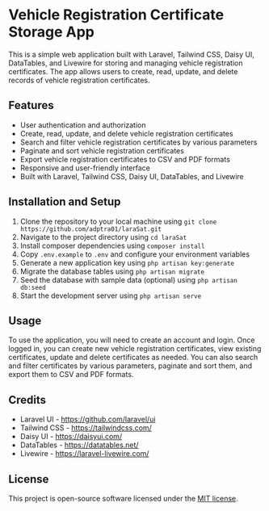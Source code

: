 # Vehicle Registration Certificate Storage App

This is a simple web application built with Laravel, Tailwind CSS, Daisy UI, DataTables, and Livewire for storing and managing vehicle registration certificates. The app allows users to create, read, update, and delete records of vehicle registration certificates.

## Features

-   User authentication and authorization
-   Create, read, update, and delete vehicle registration certificates
-   Search and filter vehicle registration certificates by various parameters
-   Paginate and sort vehicle registration certificates
-   Export vehicle registration certificates to CSV and PDF formats
-   Responsive and user-friendly interface
-   Built with Laravel, Tailwind CSS, Daisy UI, DataTables, and Livewire

## Installation and Setup

1.  Clone the repository to your local machine using `git clone https://github.com/adptra01/laraSat.git`
2.  Navigate to the project directory using `cd laraSat`
3.  Install composer dependencies using `composer install`
4.  Copy `.env.example` to `.env` and configure your environment variables
5.  Generate a new application key using `php artisan key:generate`
6.  Migrate the database tables using `php artisan migrate`
7.  Seed the database with sample data (optional) using `php artisan db:seed`
8.  Start the development server using `php artisan serve`

## Usage

To use the application, you will need to create an account and login. Once logged in, you can create new vehicle registration certificates, view existing certificates, update and delete certificates as needed. You can also search and filter certificates by various parameters, paginate and sort them, and export them to CSV and PDF formats.

## Credits

-   Laravel UI - https://github.com/laravel/ui
-   Tailwind CSS - https://tailwindcss.com/
-   Daisy UI - https://daisyui.com/
-   DataTables - https://datatables.net/
-   Livewire - https://laravel-livewire.com/

## License

This project is open-source software licensed under the [MIT license](https://opensource.org/licenses/MIT).
